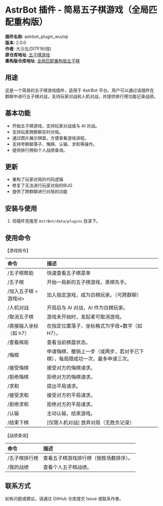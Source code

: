 # AstrBot 插件 - 简易五子棋游戏（全局匹配重构版）

**插件名称**: astrbot_plugin_wuziqi  
**版本**: 2.0.0  
**作者**: 大沙北/DITF16(改)  
**原仓库地址**: [五子棋游戏](https://github.com/bigshabei/astrbot_plugin_wuziqi.git)  
**重构版仓库地址**: [全局匹配重构版五子棋](https://github.com/DITF16/astrbot_plugin_wuziqi.git) 

## 用途

这是一个简易的五子棋游戏插件，适用于 AstrBot 平台。用户可以通过该插件在群聊中进行五子棋对战，支持玩家对战和人机对战，并提供排行榜功能记录战绩。

## 基本功能

- 开始五子棋游戏，支持玩家对战或与 AI 对战。
- 支持玩家跨群聊实时对局。
- 通过图片展示棋盘，方便查看游戏进程。
- 支持夸群聊落子、悔棋、认输、求和等操作。
- 提供排行榜和个人战绩查询。

## 更新

- 重构了玩家对局的代码逻辑
- 修复了无法进行玩家对局的BUG
- 提供了跨群聊进行对局的功能

## 安装与使用

1. 将插件克隆至 `AstrBot/data/plugins` 目录下。

## 使用命令

【游戏指令】

| 命令             | 描述                                     |
|:---------------|:---------------------------------------|
| /五子棋帮助         | 快速查看五子棋菜单                              |
| /五子棋           | 开始一局新的五子棋游戏，黑棋先手。                      |
| /加入五子棋 <游戏id>  | 加入指定游戏，成为白棋玩家。（可跨群聊）                   |
| /人机对战          | 开局后与 AI 对战，AI 作为白棋玩家。                  |
| /取消五子棋         | 游戏未开始时，发起者可取消游戏。                       |
| /直接输入坐标（如 h7）  | 在指定位置落子，坐标格式为字母+数字（如 H7）。              |
| /查看棋局          | 查看当前棋盘状态。                              |
| /悔棋            | 申请悔棋，撤销上一步（或两步，若对手已下棋），每局限成功一次，最多申请三次。 |
| /接受悔棋          | 接受对方的悔棋请求。                             |
| /拒绝悔棋          | 拒绝对方的悔棋请求。                             |
| /求和            | 提出平局请求。                                |
| /接受求和          | 接受对方的平局请求。                             |
| /拒绝求和          | 拒绝对方的平局请求。                             |
| /认输            | 主动认输，结束游戏。                             |
| /结束下棋          | [仅限人机对战] 放弃对局（无胜负记录）                   |

【战绩查询】

| 命令       | 描述                  |
|:---------|:--------------------|
| /五子棋排行榜  | 查看五子棋游戏排行榜（按胜场数排序）。 |
| /我的战绩    | 查看个人五子棋战绩。          |

## 联系方式

如有问题或建议，请通过 GitHub 仓库提交 Issue 或联系作者。
